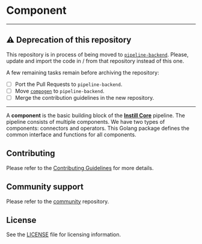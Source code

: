 # Component

---

## ⚠️  Deprecation of this repository

This repository is in process of being moved to
[`pipeline-backend`](https://github.com/instill-ai/pipeline-backend/tree/main/pkg/component).
Please, update and import the code in / from that repository instead of this
one.

A few remaining tasks remain before archiving the repository:
- [ ] Port the Pull Requests to `pipeline-backend`.
- [ ] Move [`compogen`](./tools/compogen) to `pipeline-backend`.
- [ ] Merge the contribution guidelines in the new repository.

---

A **component** is the basic building block of the [**Instill Core**](https://github.com/instill-ai/instill-core) pipeline. The pipeline consists of multiple components.
We have two types of components: connectors and operators.
This Golang package defines the common interface and functions for all components.

## Contributing

Please refer to the [Contributing Guidelines](./.github/CONTRIBUTING.md) for more details.

## Community support

Please refer to the [community](https://github.com/instill-ai/community) repository.

## License

See the [LICENSE](./LICENSE) file for licensing information.
